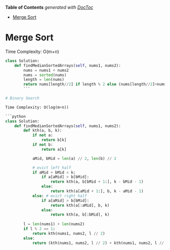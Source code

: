 <!-- START doctoc generated TOC please keep comment here to allow auto update -->
<!-- DON'T EDIT THIS SECTION, INSTEAD RE-RUN doctoc TO UPDATE -->
**Table of Contents**  *generated with [DocToc](https://github.com/thlorenz/doctoc)*

- [Merge Sort](#merge-sort)

<!-- END doctoc generated TOC please keep comment here to allow auto update -->

# Merge Sort

Time Complexity: O(m+n)

```python
class Solution:
    def findMedianSortedArrays(self, nums1, nums2):
        nums = nums1 + nums2
        nums = sorted(nums)
        length = len(nums)
        return nums[length//2] if length % 2 else (nums[length//2]+nums[(length//2)-1])/2
        ```

# Binary Search

Time Complexity: O(log(m+n))

```python
class Solution:
    def findMedianSortedArrays(self, nums1, nums2):
        def kth(a, b, k):
            if not a:
                return b[k]
            if not b:
                return a[k]

            aMid, bMid = len(a) // 2, len(b) // 2

            # evict left half
            if aMid + bMid < k:
                if a[aMid] > b[bMid]:
                    return kth(a, b[bMid + 1:], k - bMid - 1)
                else:
                    return kth(a[aMid + 1:], b, k - aMid - 1)
            else: # evict right half
                if a[aMid] > b[bMid]:
                    return kth(a[:aMid], b, k)
                else:
                    return kth(a, b[:bMid], k)
                
        l = len(nums1) + len(nums2)
        if l % 2 == 1:
            return kth(nums1, nums2, l // 2)
        else:
            return (kth(nums1, nums2, l // 2) + kth(nums1, nums2, l // 2 - 1)) / 2
```
